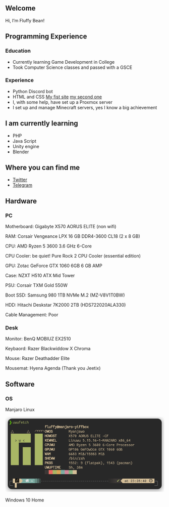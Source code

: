 Welcome
-------
Hi, I’m Fluffy Bean!

Programming Experience
-------
### Education
- Currently learning Game Development in College
- Took Computer Science classes and passed with a GSCE
### Experience
- Python Discord bot
- HTML and CSS
[My fist site](https://fluffy.1x.no)
[my second one](https://uwu.fluffybean.gay)
- I, with some help, have set up a Proxmox server
- I set up and manage Minecraft servers, yes I know a big achievement


I am currently learning
-------
- PHP
- Java Script
- Unity engine
- Blender

Where you can find me
-------
- [Twitter](https://twitter.com/fluffybeanUwU)
- [Telegram](https://t.me/Fluffy_Bean)

Hardware
-------
### PC
Motherboard:      Gigabyte X570 AORUS ELITE (non wifi)

RAM:              Corsair Vengeance LPX 16 GB DDR4-3600 CL18 (2 x 8 GB)

CPU:              AMD Ryzen 5 3600 3.6 GHz 6-Core

CPU Cooler:       be quiet! Pure Rock 2 CPU Cooler (essential edition)

GPU:              Zotac GeForce GTX 1060 6GB 6 GB AMP

Case:             NZXT H510 ATX Mid Tower

PSU:              Corsair TXM Gold 550W

Boot SSD:         Samsung 980 1TB NVMe M.2 (MZ-V8V1T0BW)

HDD:              Hitachi Deskstar 7K2000 2TB (HDS722020ALA330)

Cable Management: Poor

### Desk
Monitor:  BenQ MOBIUZ EX2510

Keybaord: Razer Blackwiddow X Chroma

Mouse:    Razer Deathadder Elite

Mousemat: Hyena Agenda (Thank you Jeetix)

Software
-------

### OS
Manjaro Linux

![uwufetch](https://github.com/Fluffy-Bean/Fluffy-Bean/blob/main/uwufetch.png?raw=true)

Windows 10 Home

